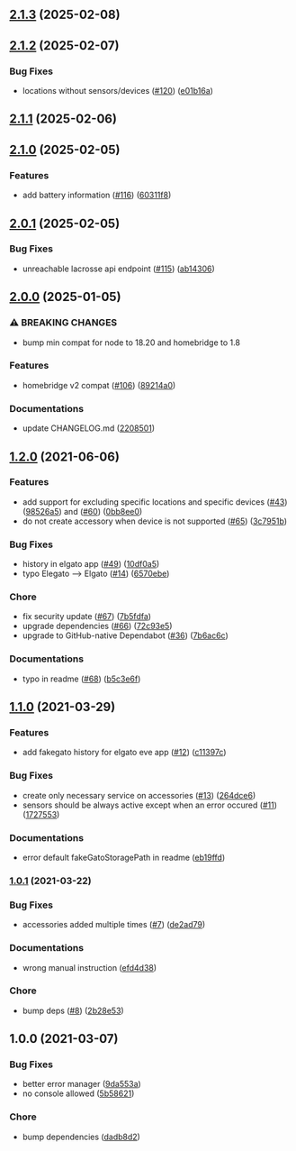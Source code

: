 ## [2.1.3](https://github.com/GuiHash/homebridge-lacrosseview/compare/v2.1.2...v2.1.3) (2025-02-08)

## [2.1.2](https://github.com/GuiHash/homebridge-lacrosseview/compare/v2.1.1...v2.1.2) (2025-02-07)

### Bug Fixes

* locations without sensors/devices ([#120](https://github.com/GuiHash/homebridge-lacrosseview/issues/120)) ([e01b16a](https://github.com/GuiHash/homebridge-lacrosseview/commit/e01b16ad078d6c8274c551d293d7f159bcb47a68))

## [2.1.1](https://github.com/GuiHash/homebridge-lacrosseview/compare/v2.1.0...v2.1.1) (2025-02-06)

## [2.1.0](https://github.com/GuiHash/homebridge-lacrosseview/compare/v2.0.1...v2.1.0) (2025-02-05)

### Features

* add battery information ([#116](https://github.com/GuiHash/homebridge-lacrosseview/issues/116)) ([60311f8](https://github.com/GuiHash/homebridge-lacrosseview/commit/60311f800bae1d7d62f82a5e02448207e51aee4c))

## [2.0.1](https://github.com/GuiHash/homebridge-lacrosseview/compare/v2.0.0...v2.0.1) (2025-02-05)

### Bug Fixes

* unreachable lacrosse api endpoint ([#115](https://github.com/GuiHash/homebridge-lacrosseview/issues/115)) ([ab14306](https://github.com/GuiHash/homebridge-lacrosseview/commit/ab143065b32322bc9590e8162b067cbf5447c233))

## [2.0.0](https://github.com/GuiHash/homebridge-lacrosseview/compare/v1.2.0...v2.0.0) (2025-01-05)

### ⚠ BREAKING CHANGES

* bump min compat for node to 18.20 and homebridge to 1.8

### Features

* homebridge v2 compat ([#106](https://github.com/GuiHash/homebridge-lacrosseview/issues/106)) ([89214a0](https://github.com/GuiHash/homebridge-lacrosseview/commit/89214a0e7e074d1faab53ed8122cb804717ff06d))

### Documentations

* update CHANGELOG.md ([2208501](https://github.com/GuiHash/homebridge-lacrosseview/commit/2208501a57d980bfee37d3bd63741a115540dc0c))

## [1.2.0](https://github.com/GuiHash/homebridge-lacrosseview/compare/v1.1.0...v1.2.0) (2021-06-06)


### Features

* add support for excluding specific locations and specific devices ([#43](https://github.com/GuiHash/homebridge-lacrosseview/issues/43)) ([98526a5](https://github.com/GuiHash/homebridge-lacrosseview/commit/98526a50489f7149e4c144f5bbbce0749a023b8b)) and ([#60](https://github.com/GuiHash/homebridge-lacrosseview/issues/60)) ([0bb8ee0](https://github.com/GuiHash/homebridge-lacrosseview/commit/0bb8ee0826913d315168afb19f416c94ff22850f))
* do not create accessory when device is not supported ([#65](https://github.com/GuiHash/homebridge-lacrosseview/issues/65)) ([3c7951b](https://github.com/GuiHash/homebridge-lacrosseview/commit/3c7951bcbaa0d828df183c04d2af50480f95fcfe))


### Bug Fixes

* history in elgato app ([#49](https://github.com/GuiHash/homebridge-lacrosseview/issues/49)) ([10df0a5](https://github.com/GuiHash/homebridge-lacrosseview/commit/10df0a58bf580bee5dcdae696bc004da26873759))
* typo Elegato --> Elgato ([#14](https://github.com/GuiHash/homebridge-lacrosseview/issues/14)) ([6570ebe](https://github.com/GuiHash/homebridge-lacrosseview/commit/6570ebea16d7ded911932bcd5e899fbb802bf321))


### Chore

* fix security update ([#67](https://github.com/GuiHash/homebridge-lacrosseview/issues/67)) ([7b5fdfa](https://github.com/GuiHash/homebridge-lacrosseview/commit/7b5fdfa0ada2a821f932fd82dcc66126d494f8b4))
* upgrade dependencies ([#66](https://github.com/GuiHash/homebridge-lacrosseview/issues/66)) ([72c93e5](https://github.com/GuiHash/homebridge-lacrosseview/commit/72c93e5a9f3602f3b12171d9db4a6ef99108b83e))
* upgrade to GitHub-native Dependabot ([#36](https://github.com/GuiHash/homebridge-lacrosseview/issues/36)) ([7b6ac6c](https://github.com/GuiHash/homebridge-lacrosseview/commit/7b6ac6c6f0f2c35c79f0b2f1df46fcbcf120453c))


### Documentations

* typo in readme ([#68](https://github.com/GuiHash/homebridge-lacrosseview/issues/68)) ([b5c3e6f](https://github.com/GuiHash/homebridge-lacrosseview/commit/b5c3e6f475acad7ca37cef2826eed95dd6a90aa1))

## [1.1.0](https://github.com/GuiHash/homebridge-lacrosseview/compare/v1.0.1...v1.1.0) (2021-03-29)


### Features

* add fakegato history for elgato eve app ([#12](https://github.com/GuiHash/homebridge-lacrosseview/issues/12)) ([c11397c](https://github.com/GuiHash/homebridge-lacrosseview/commit/c11397c1c3944f41f56c296564f06e9b4aa8f2d2))


### Bug Fixes

* create only necessary service on accessories ([#13](https://github.com/GuiHash/homebridge-lacrosseview/issues/13)) ([264dce6](https://github.com/GuiHash/homebridge-lacrosseview/commit/264dce630f77ec55df96496748be16616edad022))
* sensors should be always active except when an error occured ([#11](https://github.com/GuiHash/homebridge-lacrosseview/issues/11)) ([1727553](https://github.com/GuiHash/homebridge-lacrosseview/commit/1727553c25833221ed646a9273fe826162b3894b))


### Documentations

* error default fakeGatoStoragePath in readme ([eb19ffd](https://github.com/GuiHash/homebridge-lacrosseview/commit/eb19ffd37bbe35ad354f06b0d888a4bd316e7201))

### [1.0.1](https://github.com/GuiHash/homebridge-lacrosseview/compare/v1.0.0...v1.0.1) (2021-03-22)


### Bug Fixes

* accessories added multiple times ([#7](https://github.com/GuiHash/homebridge-lacrosseview/issues/7)) ([de2ad79](https://github.com/GuiHash/homebridge-lacrosseview/commit/de2ad798227773d89eeadc0606f1a7c33935a973))


### Documentations

* wrong manual instruction ([efd4d38](https://github.com/GuiHash/homebridge-lacrosseview/commit/efd4d38f30b8220591a1af93315ecd72e86fbf8d))


### Chore

* bump deps ([#8](https://github.com/GuiHash/homebridge-lacrosseview/issues/8)) ([2b28e53](https://github.com/GuiHash/homebridge-lacrosseview/commit/2b28e53ec82c1ea081bedcfe891340fa8e65e5bb))

## 1.0.0 (2021-03-07)


### Bug Fixes

* better error manager ([9da553a](https://github.com/GuiHash/homebridge-lacrosseview/commit/9da553a47fc73eb750394852b00d39043d84faa7))
* no console allowed ([5b58621](https://github.com/GuiHash/homebridge-lacrosseview/commit/5b5862187adb06a1b5730d169ba8915cc301b024))


### Chore

* bump dependencies ([dadb8d2](https://github.com/GuiHash/homebridge-lacrosseview/commit/dadb8d2fdc0a43a6dc36adc73494c4507d08d3e8))
